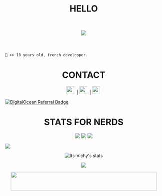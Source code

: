 <h1 align="center">HELLO</h1>

<p align="center">
  <br><br>
  <img src="https://cdn.discordapp.com/attachments/834881794289041469/865714899786793020/103142.gif">
  <br><br>
</p>

#
```diff
👤 >> 18 years old, french developper.
```
#
<h1 align="center">CONTACT</h1>

<p align="center"> 
  <code><img height="25" src="https://cdn.discordapp.com/attachments/864145498960166932/865717870180565022/twitter-removebg-preview.png"></code>&nbsp; |
  <code><img height="25" src="https://cdn.discordapp.com/attachments/864145498960166932/865717871227961344/discord-removebg-preview.png"></code>&nbsp; |
  <code><img height="25" src="https://cdn.discordapp.com/attachments/864145498960166932/865717872281518080/gmail-removebg-preview.png"></code>&nbsp;
</p>

[![DigitalOcean Referral Badge](https://web-platforms.sfo2.cdn.digitaloceanspaces.com/WWW/Badge%201.svg)](https://www.digitalocean.com/?refcode=c3836b751d7f&utm_campaign=Referral_Invite&utm_medium=Referral_Program&utm_source=badge)


<h1 align="center">STATS FOR NERDS</h1>
<p align="center">
  <img src="https://img.shields.io/github/followers/HyperBeats?style=social">
  <img src="https://img.shields.io/github/stars/HyperBeats?style=social">
  <img src="https://komarev.com/ghpvc/?username=HyperBeats&color=blue">
</p>

<img src="https://activity-graph.herokuapp.com/graph?username=hyperbeats">

<p align="center"> <img align="center" src="https://github-readme-stats.vercel.app/api?username=HyperBeats&show_icons=true&include_all_commits=true&show_icons=true&title_color=fff&icon_color=79ff97&text_color=9f9f9f&bg_color=151515" alt="Its-Vichy's stats" /> </p>

<p align="center"> <img align="center" src="https://github-readme-stats.vercel.app/api/top-langs/?username=HyperBeats&layout=compact&show_icons=true&title_color=fff&icon_color=79ff97&text_color=9f9f9f&bg_color=151515" /></p>

<center>
  <a href="https://www.vultr.com/?ref=8957868"><img src="https://www.vultr.com/media/banners/banner_468x60.png" width="468" height="60"></a>
  </center>
